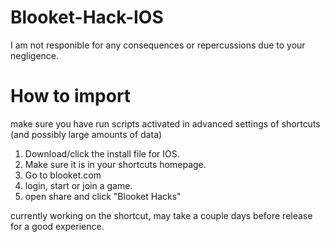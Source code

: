 # Blooket-Hack-IOS 
I am not responible for any consequences or repercussions due to your negligence. 

# How to import
make sure you have run scripts activated in advanced settings of shortcuts (and possibly large amounts of data)
1. Download/click the install file for IOS.
2. Make sure it is in your shortcuts homepage.
3. Go to blooket.com
4. login, start or join a game.
5. open share and click "Blooket Hacks"

currently working on the shortcut, may take a couple days before release for a good experience.

